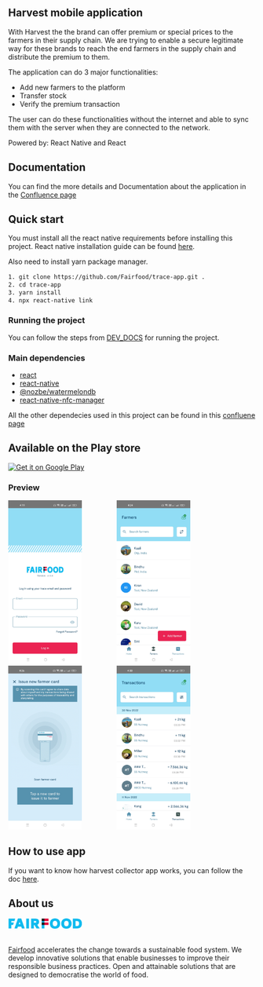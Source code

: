 ## Harvest mobile application

With Harvest the the brand can offer premium or special prices to the farmers in their supply chain. 
We are trying to enable a secure legitimate way for these brands to reach the end farmers in the supply chain and distribute the premium to them.

The application can do 3 major functionalities:

 *  Add new farmers to the platform
 *  Transfer stock
 *  Verify the premium transaction

The user can do these functionalities without the internet and able to sync them with the server when they are connected to the network.

Powered by: React Native and React


## Documentation
You can find the more details and Documentation about the application in the [Confluence page][documentation]


## Quick start

You must install all the react native requirements before installing this project.
React native installation guide can be found [here][react_native_setup].

Also need to install yarn package manager.

```
1. git clone https://github.com/Fairfood/trace-app.git .
2. cd trace-app
3. yarn install
4. npx react-native link
```

### Running the project

You can follow the steps from [DEV_DOCS](DEV_DOCS.md) for running the project.

### Main dependencies

- [react](https://github.com/facebook/react)
- [react-native](https://github.com/facebook/react-native)
- [@nozbe/watermelondb](https://github.com/Nozbe/WatermelonDB)
- [react-native-nfc-manager](https://github.com/revtel/react-native-nfc-manager)

All the other dependecies used in this project can be found in this [confluene page][packages]


## Available on the Play store

<a href='https://play.google.com/store/apps/details?id=com.fairfood_collector'><img alt='Get it on Google Play' src='https://play.google.com/intl/en_us/badges/images/generic/en_badge_web_generic.png' height='80px'/></a>


### Preview

<img alt="This is an image" src="screenshot/login.jpg" width="150" />
&nbsp;&nbsp;&nbsp;&nbsp;&nbsp;&nbsp;&nbsp;&nbsp;&nbsp;&nbsp;&nbsp;&nbsp;&nbsp;&nbsp;&nbsp;&nbsp;

<img alt="This is an image" src="screenshot/farmers.jpg" width="150" /> 
&nbsp;&nbsp;&nbsp;&nbsp;&nbsp;&nbsp;&nbsp;&nbsp;&nbsp;&nbsp;&nbsp;&nbsp;&nbsp;&nbsp;&nbsp;&nbsp;

<img alt="This is an image" src="screenshot/issue_card.jpg" width="150" />
&nbsp;&nbsp;&nbsp;&nbsp;&nbsp;&nbsp;&nbsp;&nbsp;&nbsp;&nbsp;&nbsp;&nbsp;&nbsp;&nbsp;&nbsp;&nbsp;

<img alt="This is an image" src="screenshot/transactions.jpg" width="150" />
&nbsp;&nbsp;&nbsp;&nbsp;&nbsp;&nbsp;&nbsp;&nbsp;&nbsp;&nbsp;&nbsp;&nbsp;&nbsp;&nbsp;&nbsp;&nbsp;
<br>


## How to use app

If you want to know how harvest collector app works, you can follow the doc [here][how_it_works].


## About us

<img alt="This is an image" src="screenshot/fairfood_logo.png" width="150" />
&nbsp;&nbsp;&nbsp;&nbsp;&nbsp;&nbsp;&nbsp;&nbsp;&nbsp;&nbsp;&nbsp;&nbsp;&nbsp;&nbsp;&nbsp;&nbsp;
<br><br>

[Fairfood][fairfood] accelerates the change towards a sustainable food system. We develop innovative solutions that enable businesses to improve their responsible business practices. Open and attainable solutions that are designed to democratise the world of food.


[documentation]: https://rightorigins.atlassian.net/l/cp/AUj5ae1t
[react_native_setup]: https://reactnative.dev/docs/environment-setup
[packages]: https://fairfood.atlassian.net/wiki/spaces/FA/pages/22675457/Collector+app+packages
[how_it_works]: https://fairfood.atlassian.net/wiki/spaces/THD/pages/24543453/Help+Centre
[fairfood]: https://fairfood.org/
